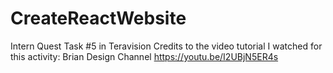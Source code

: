 # CreateReactWebsite
Intern Quest Task #5 in Teravision
Credits to the video tutorial I watched for this activity:
Brian Design Channel
https://youtu.be/I2UBjN5ER4s
